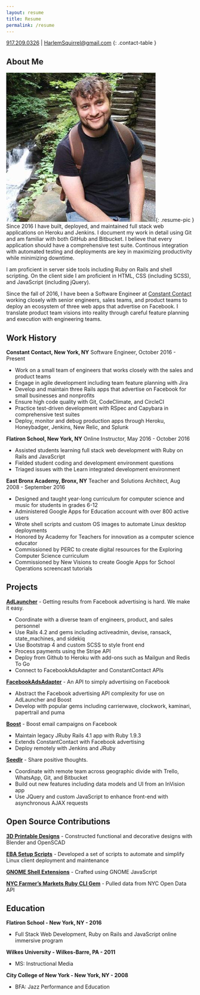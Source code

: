 ```yaml
---
layout: resume
title: Resume
permalink: /resume
---
```


[917.209.0326](tel:+1-917-209-0326) | [HarlemSquirrel@gmail.com](mailto:harlemsquirrel@gmail.com)
{: .contact-table }

## About Me

![Me at Watkins Glen](https://raw.githubusercontent.com/HarlemSquirrel/kevin_mccormack/master/assets/images/me_watkins_glen.jpg){: .resume-pic }
Since 2016 I have built, deployed, and maintained full stack web applications on Heroku and Jenkins. I document my work in detail using Git and am familiar with both GitHub and Bitbucket. I believe that every application should have a comprehensive test suite. Continous integration with automated testing and deployments are key in maximizing productivity while minimizing downtime.

I am proficient in server side tools including Ruby on Rails and shell scripting. On the client side I am proficient in HTML, CSS (including SCSS), and JavaScript (including jQuery).

Since the fall of 2016, I have been a Software Engineer at [Constant Contact](https://www.constantcontact.com) working closely with senior engineers, sales teams, and product teams to deploy an ecosystem of three web apps that advertise on Facebook. I translate product team visions into reality through careful feature planning and execution with engineering teams.

## Work History
**Constant Contact, New York, NY**
Software Engineer, October 2016 - Present

- Work on a small team of engineers that works closely with the sales and product teams
- Engage in agile development including team feature planning with Jira
- Develop and maintain three Rails apps that advertise on Facebook for small businesses and nonprofits
- Ensure high code quality with Git, CodeClimate, and CircleCI
- Practice test-driven development with RSpec and Capybara in comprehensive test suites
- Deploy, monitor and debug production apps through Heroku, Honeybadger, Jenkins, New Relic, and Splunk

**Flatiron School, New York, NY**
Online Instructor, May 2016 - October 2016

- Assisted students learning full stack web development with Ruby on Rails and JavaScript
- Fielded student coding and development environment questions
- Triaged issues with the Learn integrated development environment

**East Bronx Academy, Bronx, NY**
Teacher and Solutions Architect, Aug 2008 - September 2016

- Designed and taught year-long curriculum for computer science and music for students in grades 6-12
- Administered Google Apps for Education account with over 800 active users
- Wrote shell scripts and custom OS images to automate Linux desktop deployments
- Honored by Academy for Teachers for innovation as a computer science educator
- Commissioned by PERC to create digital resources for the Exploring Computer Science curriculum
- Commissioned by New Visions to create Google Apps for School Operations screencast tutorials

## Projects
**[AdLauncher](https://adlauncher.io)** - Getting results from Facebook advertising is hard. We make it easy.

- Coordinate with a diverse team of engineers, product, and sales personnel
- Use Rails 4.2 and gems including activeadmin, devise, ransack, state_machines, and sidekiq
- Use Bootstrap 4 and custom SCSS to style front end
- Process payments using the Stripe API
- Deploy from Github to Heroku with add-ons such as Mailgun and Redis To Go
- Connect to FacebookAdsAdapter and ConstantContact APIs

**[FacebookAdsAdapter](https://adsapi.io)** - An API to simply advertising on Facebook

- Abstract the Facebook advertising API complexity for use on AdLauncher and Boost
- Develop with popular gems including carrierwave, clockwork, kaminari, papertrail and puma

**[Boost](https://www.constantcontact.com)** - Boost email campaigns on Facebook

- Maintain legacy JRuby Rails 4.1 app with Ruby 1.9.3
- Extends ConstantContact with Facebook advertising
- Deploy remotely with Jenkins and JRuby

**[Seedlr](https://seedlr.com)** - Share positive thoughts.

- Coordinate with remote team across geographic divide with Trello, WhatsApp, Git, and Bitbucket
- Build out new features including data models and UI from an InVision app
- Use JQuery and custom JavaScript to enhance front-end with asynchronous AJAX requests

## Open Source Contributions

**[3D Printable Designs](http://www.thingiverse.com/HarlemSquirrel/designs)** - Constructed functional and decorative designs with Blender and OpenSCAD

**[EBA Setup Scripts](https://github.com/HarlemSquirrel/eba-setup-scripts)** - Developed a set of scripts to automate and simplify Linux client deployment and maintenance

**[GNOME Shell Extensions](https://extensions.gnome.org/accounts/profile/HarlemSquirrel)** - Crafted using GNOME JavaScript

**[NYC Farmer’s Markets Ruby CLI Gem](https://github.com/HarlemSquirrel/nyc-farmers-markets-cli-gem)** - Pulled data from NYC Open Data API

## Education

**Flatiron School - New York, NY - 2016**

- Full Stack Web Development, Ruby on Rails and JavaScript online immersive program

**Wilkes University - Wilkes-Barre, PA - 2011**

- MS: Instructional Media

**City College of New York - New York, NY - 2008**

- BFA: Jazz Performance and Education
